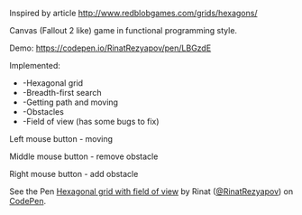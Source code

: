 Inspired by article http://www.redblobgames.com/grids/hexagons/

Canvas (Fallout 2 like) game in functional programming style.

Demo: https://codepen.io/RinatRezyapov/pen/LBGzdE

Implemented: 

* -Hexagonal grid
* -Breadth-first search
* -Getting path and moving
* -Obstacles
* -Field of view (has some bugs to fix)

Left mouse button - moving

Middle mouse button - remove obstacle

Right mouse button - add obstacle

<p data-height="265" data-theme-id="light" data-slug-hash="LBGzdE" data-default-tab="result" data-user="RinatRezyapov" data-embed-version="2" data-pen-title="Hexagonal grid with field of view" class="codepen">See the Pen <a href="https://codepen.io/RinatRezyapov/pen/LBGzdE/">Hexagonal grid with field of view</a> by Rinat (<a href="https://codepen.io/RinatRezyapov">@RinatRezyapov</a>) on <a href="https://codepen.io">CodePen</a>.</p>
<script async src="https://static.codepen.io/assets/embed/ei.js"></script>

